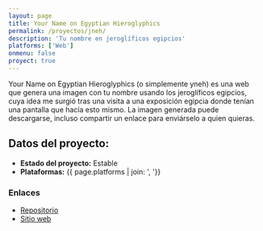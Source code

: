 ```yaml
---
layout: page
title: Your Name on Egyptian Hieroglyphics
permalink: /proyectos/jneh/
description: 'Tu nombre en jeroglíficos egipcios'
platforms: ['Web']
onmenu: false
proyect: true
---
```

Your Name on Egyptian Hieroglyphics (o simplemente yneh) es una web que genera una imagen con tu nombre usando los jeroglíficos egipcios, cuya idea me surgió tras una visita a una exposición egipcia donde tenían una pantalla que hacía esto mismo. La imagen generada puede descargarse, incluso compartir un enlace para enviárselo a quien quieras.

## Datos del proyecto:

* **Estado del proyecto:** Estable
* **Plataformas:** {{ page.platforms | join: ', '}}

### Enlaces

* [Repositorio](https://github.com/son-link/yneh)
* [Sitio web](https://son-link.github.io/yneh)
